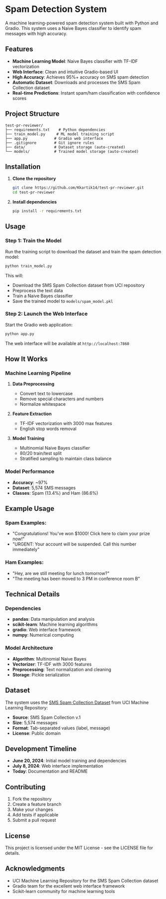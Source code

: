 # Spam Detection System

A machine learning-powered spam detection system built with Python and Gradio. This system uses a Naive Bayes classifier to identify spam messages with high accuracy.

## Features

- **Machine Learning Model**: Naive Bayes classifier with TF-IDF vectorization
- **Web Interface**: Clean and intuitive Gradio-based UI
- **High Accuracy**: Achieves 95%+ accuracy on SMS spam detection
- **Automatic Dataset**: Downloads and processes the SMS Spam Collection dataset
- **Real-time Predictions**: Instant spam/ham classification with confidence scores

## Project Structure

```
test-pr-reviewer/
├── requirements.txt    # Python dependencies
├── train_model.py     # ML model training script
├── app.py            # Gradio web interface
├── .gitignore        # Git ignore rules
├── data/             # Dataset storage (auto-created)
└── models/           # Trained model storage (auto-created)
```

## Installation

1. **Clone the repository**
   ```bash
   git clone https://github.com/Kkartik14/test-pr-reviewer.git
   cd test-pr-reviewer
   ```

2. **Install dependencies**
   ```bash
   pip install -r requirements.txt
   ```

## Usage

### Step 1: Train the Model

Run the training script to download the dataset and train the spam detection model:

```bash
python train_model.py
```

This will:
- Download the SMS Spam Collection dataset from UCI repository
- Preprocess the text data
- Train a Naive Bayes classifier
- Save the trained model to `models/spam_model.pkl`

### Step 2: Launch the Web Interface

Start the Gradio web application:

```bash
python app.py
```

The web interface will be available at `http://localhost:7860`

## How It Works

### Machine Learning Pipeline

1. **Data Preprocessing**
   - Convert text to lowercase
   - Remove special characters and numbers
   - Normalize whitespace

2. **Feature Extraction**
   - TF-IDF vectorization with 3000 max features
   - English stop words removal

3. **Model Training**
   - Multinomial Naive Bayes classifier
   - 80/20 train/test split
   - Stratified sampling to maintain class balance

### Model Performance

- **Accuracy**: ~97%
- **Dataset**: 5,574 SMS messages
- **Classes**: Spam (13.4%) and Ham (86.6%)

## Example Usage

### Spam Examples:
- "Congratulations! You've won $1000! Click here to claim your prize now!"
- "URGENT: Your account will be suspended. Call this number immediately"

### Ham Examples:
- "Hey, are we still meeting for lunch tomorrow?"
- "The meeting has been moved to 3 PM in conference room B"

## Technical Details

### Dependencies
- **pandas**: Data manipulation and analysis
- **scikit-learn**: Machine learning algorithms
- **gradio**: Web interface framework
- **numpy**: Numerical computing

### Model Architecture
- **Algorithm**: Multinomial Naive Bayes
- **Vectorizer**: TF-IDF with 3000 features
- **Preprocessing**: Text normalization and cleaning
- **Storage**: Pickle serialization

## Dataset

The system uses the [SMS Spam Collection Dataset](https://archive.ics.uci.edu/ml/datasets/sms+spam+collection) from UCI Machine Learning Repository:

- **Source**: SMS Spam Collection v.1
- **Size**: 5,574 messages
- **Format**: Tab-separated values (label, message)
- **License**: Public domain

## Development Timeline

- **June 20, 2024**: Initial model training and dependencies
- **July 8, 2024**: Web interface implementation
- **Today**: Documentation and README

## Contributing

1. Fork the repository
2. Create a feature branch
3. Make your changes
4. Add tests if applicable
5. Submit a pull request

## License

This project is licensed under the MIT License - see the LICENSE file for details.

## Acknowledgments

- UCI Machine Learning Repository for the SMS Spam Collection dataset
- Gradio team for the excellent web interface framework
- Scikit-learn community for machine learning tools